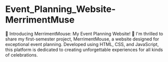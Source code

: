 # Event_Planning_Website-MerrimentMuse
🎉 Introducing MerrimentMouse: My Event Planning Website! 🥳  I'm thrilled to share my first-semester project, MerrimentMouse, a website designed for exceptional event planning. Developed using HTML, CSS, and JavaScript, this platform is dedicated to creating unforgettable experiences for all kinds of celebrations. 
